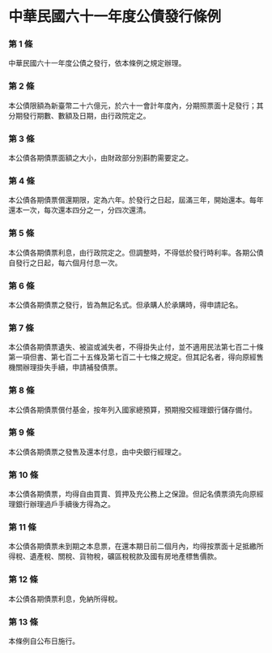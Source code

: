 # 中華民國六十一年度公債發行條例

### 第 1 條

中華民國六十一年度公債之發行，依本條例之規定辦理。

### 第 2 條

本公債限額為新臺幣二十六億元，於六十一會計年度內，分期照票面十足發行；其分期發行期數、數額及日期，由行政院定之。

### 第 3 條

本公債各期債票面額之大小，由財政部分別斟酌需要定之。

### 第 4 條

本公債各期債票償還期限，定為六年。於發行之日起，屆滿三年，開始還本。每年還本一次，每次還本四分之一，分四次還清。

### 第 5 條

本公債各期債票利息，由行政院定之。但調整時，不得低於發行時利率。各期公債自發行之日起，每六個月付息一次。

### 第 6 條

本公債各期債票之發行，皆為無記名式。但承購人於承購時，得申請記名。

### 第 7 條

本公債各期債票遺失、被盜或滅失者，不得掛失止付，並不適用民法第七百二十條第一項但書、第七百二十五條及第七百二十七條之規定。但其記名者，得向原經售機關辦理掛失手續，申請補發債票。

### 第 8 條

本公債各期債票償付基金，按年列入國家總預算，預期撥交經理銀行儲存備付。

### 第 9 條

本公債各期債票之發售及還本付息，由中央銀行經理之。

### 第 10 條

本公債各期債票，均得自由買賣、質押及充公務上之保證。但記名債票須先向原經理銀行辦理過戶手續後方得為之。

### 第 11 條

本公債各期債票未到期之本息票，在還本期日前二個月內，均得按票面十足抵繳所得稅、遺產稅、關稅、貨物稅，礦區稅稅款及國有房地產標售價款。

### 第 12 條

本公債各期債票利息，免納所得稅。

### 第 13 條

本條例自公布日施行。
